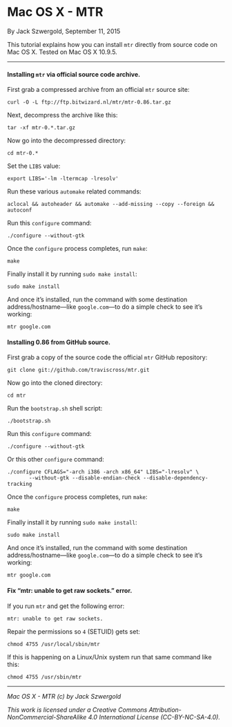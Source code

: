 # Mac OS X - MTR

By Jack Szwergold, September 11, 2015

This tutorial explains how you can install `mtr` directly from source code on Mac OS X. Tested on Mac OS X 10.9.5.

***

#### Installing `mtr` via official source code archive.

First grab a compressed archive from an official `mtr` source site:

	curl -O -L ftp://ftp.bitwizard.nl/mtr/mtr-0.86.tar.gz

Next, decompress the archive like this:

	tar -xf mtr-0.*.tar.gz
	
Now go into the decompressed directory:

	cd mtr-0.*
	
Set the `LIBS` value:

	export LIBS='-lm -ltermcap -lresolv'
	
Run these various `automake` related commands:

	aclocal && autoheader && automake --add-missing --copy --foreign && autoconf

Run this `configure` command:

	./configure --without-gtk
	
Once the `configure` process completes, run `make`:

	make
	
Finally install it by running `sudo make install`:

	sudo make install

And once it’s installed, run the command with some destination address/hostname—like `google.com`—to do a simple check to see it’s working:

	mtr google.com


#### Installing 0.86 from GitHub source.

First grab a copy of the source code the official `mtr` GitHub repository:

	git clone git://github.com/traviscross/mtr.git
	
Now go into the cloned directory:

	cd mtr
	
Run the `bootstrap.sh` shell script:

	./bootstrap.sh
	
Run this `configure` command:

	./configure --without-gtk

Or this other `configure` command:

	./configure CFLAGS="-arch i386 -arch x86_64" LIBS="-lresolv" \
	       --without-gtk --disable-endian-check --disable-dependency-tracking

Once the `configure` process completes, run `make`:

	make
	
Finally install it by running `sudo make install`:

	sudo make install

And once it’s installed, run the command with some destination address/hostname—like `google.com`—to do a simple check to see it’s working:

	mtr google.com

#### Fix “mtr: unable to get raw sockets.” error.

If you run `mtr` and get the following error:

    mtr: unable to get raw sockets.

Repair the permissions so `4` (SETUID) gets set:

    chmod 4755 /usr/local/sbin/mtr

If this is happening on a Linux/Unix system run that same command like this:

    chmod 4755 /usr/sbin/mtr

***

*Mac OS X - MTR (c) by Jack Szwergold*

*This work is licensed under a Creative Commons Attribution-NonCommercial-ShareAlike 4.0 International License (CC-BY-NC-SA-4.0).*